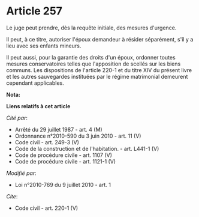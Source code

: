 # Article 257

Le juge peut prendre, dès la requête initiale, des mesures d'urgence. 

Il peut, à ce titre, autoriser l'époux demandeur à résider séparément, s'il y a lieu avec ses enfants mineurs. 

Il peut aussi, pour la garantie des droits d'un époux, ordonner toutes mesures conservatoires telles que l'apposition de
scellés sur les biens communs. Les dispositions de l'article 220-1 et du titre XIV du présent livre et les autres sauvegardes
instituées par le régime matrimonial demeurent cependant applicables.

**Nota:**



**Liens relatifs à cet article**

_Cité par_:

  - Arrêté du 29 juillet 1987 - art. 4 (M)
  - Ordonnance n°2010-590 du 3 juin 2010 - art. 11 (V)
  - Code civil - art. 249-3 (V)
  - Code de la construction et de l'habitation. - art. L441-1 (V)
  - Code de procédure civile - art. 1107 (V)
  - Code de procédure civile - art. 1121-1 (V)

_Modifié par_:

  - Loi n°2010-769 du 9 juillet 2010 - art. 1

_Cite_:

  - Code civil - art. 220-1 (V)
